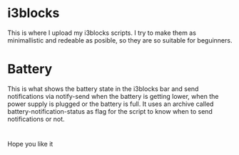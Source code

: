 # i3blocks

This is where I upload my i3blocks scripts. I try to make them as minimallistic and redeable as posible, so they are so suitable for beguinners.


# Battery

This is what shows the battery state in the i3blocks bar and send notifications via notify-send when the battery is getting lower, when the power supply is plugged or the battery is full. It uses an archive called battery-notification-status as flag for the script to know when to send notifications or not.



#
#
Hope you like it
